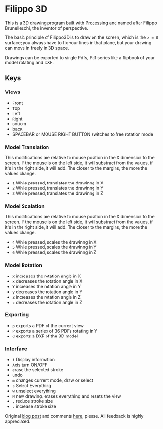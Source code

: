 # Filippo 3D

This is a 3D drawing program built with [Processing](http://www.processing.org) and named after Filippo Brunelleschi, the inventor of perspective.

The basic principle of Filippo3D is to draw on the screen, which is the <code>z = 0</code> surface; you always have to fix your lines in that plane, but your drawing can move in freely in 3D space. 

Drawings can be exported to single Pdfs, Pdf series like a flipbook of your model rotating and DXF. 

## Keys

### Views

* <code>F</code>ront
* <code>T</code>op
* <code>L</code>eft
* <code>R</code>ight
* <code>B</code>ottom
* bac<code>K</code>
* SPACEBAR or MOUSE RIGHT BUTTON switches to free rotation mode
 
### Model Translation

This modifications are relative to mouse position in the X dimension fo the screen. If the mouse is on the left side, it will substract from the values, if it's in the right side, it will add. The closer to the margins, the more the values change.

* <code>1</code> While pressed, translates the drawinng in X
* <code>2</code> While pressed, translates the drawinng in Y
* <code>3</code> While pressed, translates the drawinng in Z
 
### Model Scalation

This modifications are relative to mouse position in the X dimension fo the screen. If the mouse is on the left side, it will substract from the values, if it's in the right side, it will add. The closer to the margins, the more the values change.

* <code>4</code> While pressed, scales the drawinng in X
* <code>5</code> While pressed, scales the drawinng in Y
* <code>6</code> While pressed, scales the drawinng in Z
 
### Model Rotation
* <code>X</code> increases the rotation angle in X
* <code>x</code> decreases the rotation angle in X
* <code>Y</code> increases the rotation angle in Y
* <code>y</code> decreases the rotation angle in Y
* <code>Z</code> increases the rotation angle in Z
* <code>z</code> decreases the rotation angle in Z
 
### Exporting
* <code>p</code> exports a PDF of the current view
* <code>P</code> exports a series of 36 PDFs rotating in Y
* <code>d</code> exports a DXF of the 3D model
 
### Interface
* <code>i</code> Display information
* <code>A</code>xis turn ON/OFF
* <code>e</code>rase the selected stroke
* <code>u</code>ndo
* <code>m</code> changes current mode, draw or select
* <code>s</code> Select Everything
* <code>w</code> unselect everything
* <code>N</code> new drawing, erases everything and resets the view
* <code>,</code> reduce stroke size
* <code>.</code> increase stroke size

Original [blog post](http://www.herbertspencer.net/2006/filippo-3d-ver-01/) and comments [here](http://www.herbertspencer.net/2006/filippo-3d-ver-01/#comments), please. All feedback is highly appreciated.